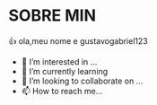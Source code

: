 # SOBRE MIN
👍 ola,meu nome e gustavogabriel123
- 👀 I’m interested in ...
- 🌱 I’m currently learning 
- 💞️ I’m looking to collaborate on ...
- 📫 How to reach me...

<!---
gustavogabriel123/gustavogabriel123 is a ✨ special ✨ repository because its `README.md` (this file) appears on your GitHub profile.
You can click the Preview link to take a look at your changes.
--->
